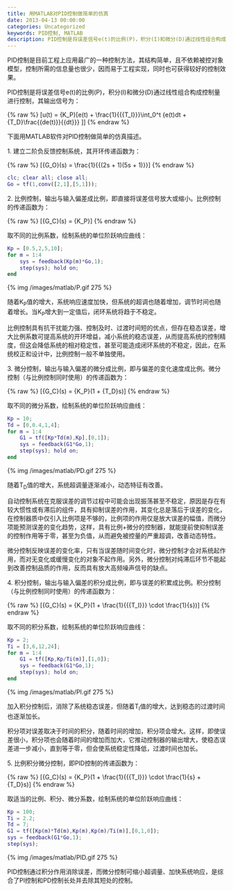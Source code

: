 ```yaml
---
title: 用MATLAB对PID控制做简单的仿真
date: 2013-04-13 00:00:00
categories: Uncategorized
keywords: PID控制, MATLAB
description: PID控制是将误差信号e(t)的比例(P)，积分(I)和微分(D)通过线性组合构成控制量进行控制，用MATLAB软件对PID控制做简单的仿真
---
```


PID控制是目前工程上应用最广的一种控制方法，其结构简单，且不依赖被控对象模型，控制所需的信息量也很少，因而易于工程实现，同时也可获得较好的控制效果。

PID控制是将误差信号e(t)的比例(P)，积分(I)和微分(D)通过线性组合构成控制量进行控制，其输出信号为：

{% raw %}
\[u(t) = {K_P}[e(t) + \frac{1}{{{T_I}}}\int_0^t {e(t)dt + {T_D}\frac{{de(t)}}{{dt}}} ]\]
{% endraw %}

下面用MATLAB软件对PID控制做简单的仿真描述。

1\. 建立二阶负反馈控制系统，其开环传递函数为：

{% raw %}
\[{G_O}(s) = \frac{1}{{(2s + 1)(5s + 1)}}\]
{% endraw %}

``` MATLAB
clc; clear all; close all;
Go = tf(1,conv([2,1],[5,1]));
```

2\. 比例控制，输出与输入偏差成比例，即直接将误差信号放大或缩小。比例控制的传递函数为：

{% raw %}
\[{G_C}(s) = {K_P}\]
{% endraw %}

取不同的比例系数，绘制系统的单位阶跃响应曲线：

``` MATLAB
Kp = [0.5,2,5,10];
for m = 1:4
    sys = feedback(Kp(m)*Go,1);
    step(sys); hold on;
end
```

{% img /images/matlab/P.gif 275 %}

随着K<sub>P</sub>值的增大，系统响应速度加快，但系统的超调也随着增加，调节时间也随着增长。当K<sub>P</sub>增大到一定值后，闭环系统将趋于不稳定。

比例控制具有抗干扰能力强、控制及时、过渡时间短的优点，但存在稳态误差，增大比例系数可提高系统的开环增益，减小系统的稳态误差，从而提高系统的控制精度，但这会降低系统的相对稳定性，甚至可能造成闭环系统的不稳定，因此，在系统校正和设计中，比例控制一般不单独使用。

3\. 微分控制，输出与输入偏差的微分成比例，即与偏差的变化速度成比例。微分控制（与比例控制同时使用）的传递函数为：

{% raw %}
\[{G_C}(s) = {K_P}(1 + {T_D}s)\]
{% endraw %}

取不同的微分系数，绘制系统的单位阶跃响应曲线：

``` MATLAB
Kp = 10;
Td = [0,0.4,1,4];
for m = 1:4
    G1 = tf([Kp*Td(m),Kp],[0,1]);
    sys = feedback(G1*Go,1);
    step(sys); hold on;
end
```

{% img /images/matlab/PD.gif 275 %}

随着T<sub>D</sub>值的增大，系统超调量逐渐减小，动态特征有改善。

自动控制系统在克服误差的调节过程中可能会出现振荡甚至不稳定，原因是存在有较大惯性或有滞后的组件，具有抑制误差的作用，其变化总是落后于误差的变化，在控制器质中仅引入比例项是不够的，比例项的作用仅是放大误差的幅值，而微分项能预测误差的变化趋势，这样，具有比例+微分的控制器，就能提前使抑制误差的控制作用等于零，甚至为负值，从而避免被控量的严重超调，改善动态特性。

微分控制反映误差的变化率，只有当误差随时间变化时，微分控制才会对系统起作用，而对无变化或缓慢变化的对象不起作用。另外，微分控制对纯滞后环节不能起到改善控制品质的作用，反而具有放大高频噪声信号的缺点。

4\. 积分控制，输出与输入偏差的积分成比例，即与误差的积累成比例。积分控制（与比例控制同时使用）的传递函数为：

{% raw %}
\[{G_C}(s) = {K_P}(1 + \frac{1}{{{T_I}}} \cdot \frac{1}{s})\]
{% endraw %}

取不同的积分系数，绘制系统的单位阶跃响应曲线：

``` MATLAB
Kp = 2;
Ti = [3,6,12,24];
for m = 1:4
    G1 = tf([Kp,Kp/Ti(m)],[1,0]);
    sys = feedback(G1*Go,1);
    step(sys); hold on;
end
```

{% img /images/matlab/PI.gif 275 %}

加入积分控制后，消除了系统稳态误差，但随着T<sub>I</sub>值的增大，达到稳态的过渡时间也逐渐加长。

积分项对误差取决于时间的积分，随着时间的增加，积分项会增大。这样，即使误差很小，积分项也会随着时间的增加而加大，它推动控制器的输出增大，使稳态误差进一步减小，直到等于零，但会使系统稳定性降低，过渡时间也加长。

5\. 比例积分微分控制，即PID控制的传递函数为：

{% raw %}
\[{G_C}(s) = {K_P}(1 + \frac{1}{{{T_I}}} \cdot \frac{1}{s} + {T_D}s)\]
{% endraw %}

取适当的比例、积分、微分系数，绘制系统的单位阶跃响应曲线：

``` MATLAB
Kp = 100;
Ti = 2.2;
Td = 7;
G1 = tf([Kp(m)*Td(m),Kp(m),Kp(m)/Ti(m)],[0,1,0]); 
sys = feedback(G1*Go,1);
step(sys);
```

{% img /images/matlab/PID.gif 275 %}

PID控制通过积分作用消除误差，而微分控制可缩小超调量、加快系统响应，是综合了PI控制和PD控制长处并去除其短处的控制。


<script type="text/javascript" async src="https://cdnjs.cloudflare.com/ajax/libs/mathjax/2.7.5/MathJax.js?config=TeX-MML-AM_CHTML"></script>

